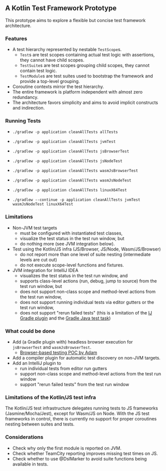 ## A Kotlin Test Framework Prototype

This prototype aims to explore a flexible but concise test framework architecture.

### Features

* A test hierarchy represented by nestable `TestScope`s.
    * `Test`s are test scopes containing actual test logic with assertions, they cannot have child scopes.
    * `TestSuite`s are test scopes grouping child scopes, they cannot contain test logic.
    * `TestModule`s are test suites used to bootstrap the framework and provide a top-level grouping.
* Coroutine contexts mirror the test hierarchy.
* The entire framework is platform independent with almost zero redundancy.
* The architecture favors simplicity and aims to avoid implicit constructs and indirection.

### Running Tests

* `./gradlew -p application cleanAllTests allTests`
* `./gradlew -p application cleanAllTests jvmTest`
* `./gradlew -p application cleanAllTests jsBrowserTest`
* `./gradlew -p application cleanAllTests jsNodeTest`
* `./gradlew -p application cleanAllTests wasmJsBrowserTest`
* `./gradlew -p application cleanAllTests wasmJsNodeTest`
* `./gradlew -p application cleanAllTests linuxX64Test`

* `./gradlew --continue -p application cleanAllTests jvmTest wasmJsNodeTest linuxX64Test`

### Limitations

* Non-JVM test targets
    * must be configured with instantiated test classes,
    * visualize the test status in the test run window, but
    * do nothing more (see JVM integration below).
* Test using the Kotlin/JS infra (JS/Browser, JS/Node, Wasm/JS/Browser)
    * do not report more than one level of suite nesting (intermediate levels are cut out)
    * do not execute scope-level functions and fixtures. 
* JVM integration for IntelliJ IDEA
    * visualizes the test status in the test run window, and
    * supports class-level actions (run, debug, jump to source) from the test run window, but
    * does not support non-class scope and method-level actions from the test run window,
    * does not support running individual tests via editor gutters or the test run window,
    * does not support "rerun failed tests" (this is a limitation of the [IJ Gradle plugin](https://github.com/JetBrains/intellij-community/blob/b68794b5d030e424e4e58cfd57e9f3e08bcacac4/plugins/gradle/java/src/action/GradleRerunFailedTestsAction.kt#L89) and the [Gradle Java test task](https://github.com/gradle/gradle/issues/19897))

### What could be done

* Add (a Gradle plugin with) headless browser execution for `jsBrowserTest` and `wasmJsBrowserTest`.
    * [Browser-based testing POC by Adam](https://kotlinlang.slack.com/archives/CT0G9SD7Z/p1712480969939969?thread_ts=1710849669.379249&cid=CT0G9SD7Z)
* Add a compiler plugin for automatic test discovery on non-JVM targets.
* Add an IntelliJ plugin to
    * run individual tests from editor run gutters
    * support non-class scope and method-level actions from the test run window
    * support "rerun failed tests" from the test run window

### Limitations of the Kotlin/JS test infra 

The Kotlin/JS test infrastructure delegates running tests to JS frameworks (Jasmine/Mocha/Jest), except for Wasm/JS on Node. With the JS test frameworks in control, there is currently no support for proper coroutines nesting between suites and tests.

### Considerations

* Check why only the first module is reported on JVM.
* Check whether TeamCity reporting improves missing test times on JS.
* Check whether to use @DslMarker to avoid suite functions being available in tests.
